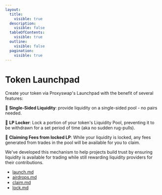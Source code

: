 ```yaml
---
layout:
  title:
    visible: true
  description:
    visible: false
  tableOfContents:
    visible: true
  outline:
    visible: false
  pagination:
    visible: true
---
```


# Token Launchpad

Create your token via Proxyswap's Launchpad with the benefit of several features:&#x20;

🔹 **Single-Sided Liquidity**: provide liquidity on a single-sided pool - no pairs needed.

🔹 **LP Locker**: Lock a portion of your token's Liquidity Pool, preventing it to be withdrawn for a set period of time (aka no sudden rug-pulls).

🔹 **Claiming Fees from locked LP**: While your liquidity is locked, any fees generated from trades in the pool will be available for you to claim.

We've developed this mechanism to help projects build trust by ensuring liquidity is available for trading while still rewarding liquidity providers for their contributions.

* [launch.md](launch.md "mention")
* [airdrops.md](airdrops.md "mention")
* [claim.md](claim.md "mention")
* [lock.md](lock.md "mention")
